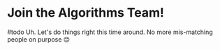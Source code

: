 # Join the Algorithms Team!
#todo
Uh. Let's do things right this time around. No more mis-matching people on purpose 😊